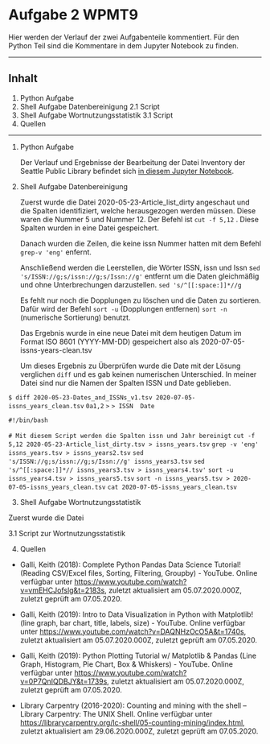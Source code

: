 # Aufgabe 2 WPMT9
Hier werden der Verlauf der zwei Aufgabenteile kommentiert. Für den Python Teil sind die Kommentare in dem Jupyter Notebook zu finden.

-----

## Inhalt
1. Python Aufgabe
2. Shell Aufgabe Datenbereinigung
2.1 Script
3. Shell Aufgabe Wortnutzungsstatistik
3.1 Script
4. Quellen
------

1. Python Aufgabe

   Der Verlauf und Ergebnisse der Bearbeitung der Datei Inventory der Seattle Public Library befindet sich [in diesem Jupyter Notebook](https://github.com/monalto/WPMT9.2/blob/master/Inventur%20der%20Seattle%20Public%20Library.ipynb).

2. Shell Aufgabe Datenbereinigung
 
    Zuerst wurde die Datei 2020-05-23-Article_list_dirty angeschaut und die Spalten identifiziert, welche herausgezogen werden müssen. Diese waren die Nummer 5 und Nummer 12. Der Befehl ist ```cut -f 5,12``` . Diese Spalten wurden in eine Datei gespeichert.

    Danach wurden die Zeilen, die keine issn Nummer hatten mit dem Befehl ```grep-v 'eng'``` enfernt.

    Anschließend werden die Leerstellen, die Wörter ISSN, issn und Issn s```ed 's/ISSN://g;s/issn://g;s/Issn://g'``` entfernt um die Daten gleichmäßig und ohne Unterbrechungen darzustellen. ```sed 's/^[[:space:]]*//g```

    Es fehlt nur noch die Dopplungen zu löschen und die Daten zu sortieren. Dafür wird der Befehl ```sort -u``` (Dopplungen entfernen) ```sort -n``` (numerische Sortierung) benutzt.

    Das Ergebnis wurde in eine neue Datei mit dem heutigen Datum im Format ISO 8601 (YYYY-MM-DD) gespeichert also als 2020-07-05-issns-years-clean.tsv

    Um dieses Ergebnis zu Überprüfen wurde die Date mit der Lösung verglichen ```diff``` und es gab keinen numerischen Unterschied. In meiner Datei sind nur die Namen der Spalten ISSN und Date geblieben.

```$ diff 2020-05-23-Dates_and_ISSNs_v1.tsv 2020-07-05-issns_years_clean.tsv```
```0a1,2```
```>```
```> ISSN  Date```

```#!/bin/bash```

```# Mit diesem Script werden die Spalten issn und Jahr bereinigt```
```cut -f 5,12 2020-05-23-Article_list_dirty.tsv > issns_years.tsv```
```grep -v 'eng' issns_years.tsv > issns_years2.tsv```
```sed 's/ISSN://g;s/issn://g;s/Issn://g' issns_years3.tsv```
```sed 's/^[[:space:]]*// issns_years3.tsv > issns_years4.tsv'```
```sort -u issns_years4.tsv > issns_years5.tsv```
```sort -n issns_years5.tsv > 2020-07-05-issns_years_clean.tsv```
```cat 2020-07-05-issns_years_clean.tsv```

3. Shell Aufgabe Wortnutzungsstatistik

Zuerst wurde die Datei 

3.1 Script zur Wortnutzungsstatistik

4. Quellen

* Galli, Keith (2018): Complete Python Pandas Data Science Tutorial! (Reading CSV/Excel files, Sorting, Filtering, Groupby) - YouTube. Online verfügbar unter https://www.youtube.com/watch?v=vmEHCJofslg&t=2183s, zuletzt aktualisiert am 05.07.2020.000Z, zuletzt geprüft am 07.05.2020.

* Galli, Keith (2019): Intro to Data Visualization in Python with Matplotlib! (line graph, bar chart, title, labels, size) - YouTube. Online verfügbar unter https://www.youtube.com/watch?v=DAQNHzOcO5A&t=1740s, zuletzt aktualisiert am 05.07.2020.000Z, zuletzt geprüft am 07.05.2020.

* Galli, Keith (2019): Python Plotting Tutorial w/ Matplotlib & Pandas (Line Graph, Histogram, Pie Chart, Box & Whiskers) - YouTube. Online verfügbar unter https://www.youtube.com/watch?v=0P7QnIQDBJY&t=1739s, zuletzt aktualisiert am 05.07.2020.000Z, zuletzt geprüft am 07.05.2020.

* Library Carpentry (2016-2020): Counting and mining with the shell – Library Carpentry: The UNIX Shell. Online verfügbar unter https://librarycarpentry.org/lc-shell/05-counting-mining/index.html, zuletzt aktualisiert am 29.06.2020.000Z, zuletzt geprüft am 07.05.2020.
